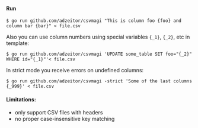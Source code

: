 #### Run

```shell
$ go run github.com/adzeitor/csvmagi "This is column foo {foo} and column bar {bar}" < file.csv
```

Also you can use column numbers using special variables `{_1}`, `{_2}`, etc in template: 

```shell
$ go run github.com/adzeitor/csvmagi 'UPDATE some_table SET foo="{_2}" WHERE id="{_1}"'< file.csv
```

In strict mode you receive errors on undefined columns:

```shell
$ go run github.com/adzeitor/csvmagi -strict 'Some of the last columns {_999}' < file.csv
```

#### Limitations:
- only support CSV files with headers
- no proper case-insensitive key matching
